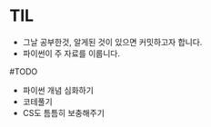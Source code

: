 # TIL
- 그날 공부한것, 알게된 것이 있으면 커밋하고자 합니다.
- 파이썬이 주 자료를 이룹니다.

#TODO
- 파이썬 개념 심화하기
- 코테풀기
- CS도 틈틈히 보충해주기
